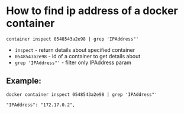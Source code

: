 # How to find ip address of a docker container

```docker
container inspect 0548543a2e98 | grep 'IPAddress"'
```

- `inspect` - return details about specified container
- `0548543a2e98` - id of a container to get details about
- `grep 'IPAddress"'` - filter only IPAddress param

## Example: 
```docker
docker container inspect 0548543a2e98 | grep 'IPAddress"'
```
```
"IPAddress": "172.17.0.2",
```
